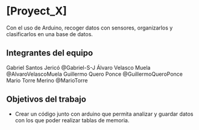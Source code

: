 # [Proyect_X]

Con el uso de Arduino, recoger datos con sensores, organizarlos y clasificarlos en una base de datos.

## Integrantes del equipo

Gabriel Santos Jericó @Gabriel-S-J
Álvaro Velasco Muela @AlvaroVelascoMuela
Guillermo Quero Ponce @GuillermoQueroPonce
Mario Torre Merino @MarioTorre

## Objetivos del trabajo

- Crear un código junto con arduino que permita analizar y guardar datos con los que poder realizar tablas de memoria.

